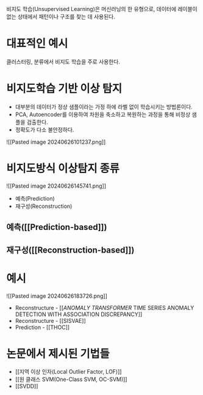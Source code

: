 
비지도 학습(Unsupervised Learning)은 머신러닝의 한 유형으로, 데이터에 레이블이 없는 상태에서 패턴이나 구조를 찾는 데 사용된다.

# 대표적인 예시

클러스터링, 분류에서 비지도 학습을 주로 사용한다.

# 비지도학습 기반 이상 탐지

- 대부분의 데이터가 정상 샘플이라는 가정 하에 라벨 없이 학습시키는 방법론이다.
- PCA, Autoencoder를 이용하여 차원을 축소하고 복원하는 과정을 통해 비정상 샘플을 검출한다.
- 정확도가 다소 불안정하다.

![[Pasted image 20240626101237.png]]

# 비지도방식 이상탐지 종류

![[Pasted image 20240626145741.png]]

- 예측(Prediction)
- 재구성(Reconstruction)

## 예측([[Prediction-based]])

## 재구성([[Reconstruction-based]])

# 예시

![[Pasted image 20240626183726.png]]

- Reconstructure - [[_ANOMALY TRANSFORMER_ TIME SERIES ANOMALY DETECTION WITH ASSOCIATION DISCREPANCY]]
- Reconstructure - [[SISVAE]]
- Prediction - [[THOC]]

# 논문에서 제시된 기법들

- [[지역 이상 인자(Local Outlier Factor, LOF)]]
- [[원 클래스 SVM(One-Class SVM, OC-SVM)]]
- [[SVDD]]

